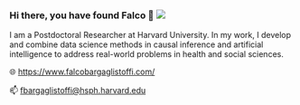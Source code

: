 ### Hi there, you have found Falco 👋 ![](https://komarev.com/ghpvc/?username=fbargaglistoffi&color=blue)

I am a Postdoctoral Researcher at Harvard University. In my work, I develop and combine data science methods in causal inference and artificial intelligence to address real-world problems in health and social sciences.

🌐 https://www.falcobargaglistoffi.com/

📫 fbargaglistoffi@hsph.harvard.edu

<!--
**fbargaglistoffi/fbargaglistoffi** is a ✨ _special_ ✨ repository because its `README.md` (this file) appears on your GitHub profile.
-->
